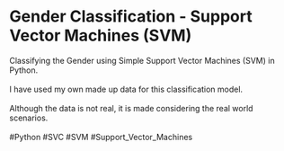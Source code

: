 # Gender Classification - Support Vector Machines (SVM)
Classifying the Gender using Simple Support Vector Machines (SVM) in Python.
<br/>
<br/>
I have used my own made up data for this classification model.
<br/>
<br/>
Although the data is not real, it is made considering the real world scenarios.
<br/>
<br/>
#Python #SVC #SVM #Support_Vector_Machines
